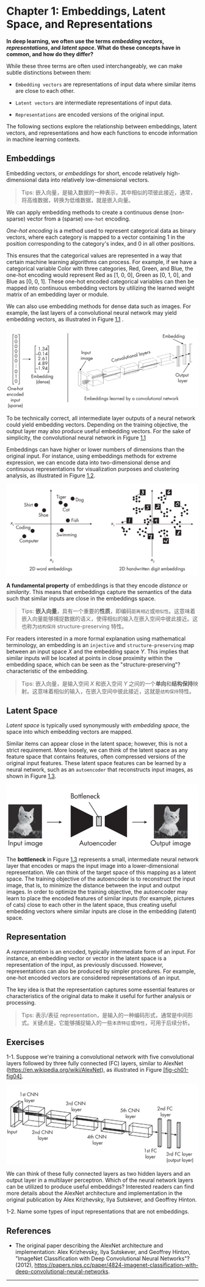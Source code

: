 





# Chapter 1: Embeddings, Latent Space, and Representations 
[](#chapter-1-embeddings-latent-space-and-representations)



**In deep learning, we often use the terms *embedding vectors*,
*representations*, and *latent space*. What do these concepts have in
common, and how do they differ?**

While these three terms are often used interchangeably, we can make
subtle distinctions between them:

- `Embedding vectors` are representations of input data where similar
  items are close to each other.

- `Latent vectors` are intermediate representations of input data.

- `Representations` are encoded versions of the original input.

The following sections explore the relationship between embeddings,
latent vectors, and representations and how each functions to encode
information in machine learning contexts.

## Embeddings
[](#embeddings)

Embedding vectors, or *embeddings* for short, encode relatively
high-dimensional data into relatively low-dimensional vectors.

> Tips: 嵌入向量，是输入数据的一种表示，其中相似的项彼此接近，通常，将高维数据，转换为低维数据，就是嵌入向量。

We can apply embedding methods to create a continuous dense (non-sparse)
vector from a (sparse) `one-hot` encoding. 

*One-hot encoding* is a method
used to represent categorical data as binary vectors, where each
category is mapped to a vector containing 1 in the position
corresponding to the category's index, and 0 in all other positions.

This ensures that the categorical values are represented in a way that
certain machine learning algorithms can process. For example, if we have
a categorical variable Color with three categories, Red, Green, and
Blue, the one-hot encoding would represent Red as \[1, 0, 0\], Green as
\[0, 1, 0\], and Blue as \[0, 0, 1\]. These one-hot encoded categorical
variables can then be mapped into continuous embedding vectors by
utilizing the learned weight matrix of an embedding layer or module.

We can also use embedding methods for dense data such as images. For
example, the last layers of a convolutional neural network may yield
embedding vectors, as illustrated in
Figure [1.1](#fig-ch01-fig01) .

<a id="fig-ch01-fig01"></a>

![An input embedding (left) and an embedding from a neural network(right)](../images/ch01-fig01.png)

To be technically correct, all intermediate layer outputs of a neural
network could yield embedding vectors. Depending on the training
objective, the output layer may also produce useful embedding vectors.
For the sake of simplicity, the convolutional neural network in
Figure [1.1](#fig-ch01-fig01)

Embeddings can have higher or lower numbers of dimensions than the
original input. For instance, using embeddings methods for extreme
expression, we can encode data into two-dimensional dense and continuous
representations for visualization purposes and clustering analysis, as
illustrated in Figure [1.2](#fig-ch01-fig02).

<a id="fig-ch01-fig02"></a>

![fig-ch01-fig02 Mapping words (left) and images (right) to a two-dimensional feature space](../images/ch01-fig02.png)

**A fundamental property** of embeddings is that they encode *distance* or
*similarity*. This means that embeddings capture the semantics of the
data such that similar inputs are close in the embeddings space.

>Tips: **嵌入向量**，具有一个重要的**性质**，即编码`距离相近`或`相似性`。这意味着嵌入向量能够捕捉数据的语义，使得相似的输入在嵌入空间中彼此接近。这也称为`结构保持` structure-preserving 特性。

For readers interested in a more formal explanation using mathematical
terminology, an embedding is an `injective` and `structure-preserving` map
between an input space *X* and the embedding space *Y*. This implies
that similar inputs will be located at points in close proximity within
the embedding space, which can be seen as the "structure-preserving"?
characteristic of the embedding.

>Tips: 嵌入向量，是输入空间 *X* 和嵌入空间 *Y* 之间的一个**单向**和**结构保持**映射。这意味着相似的输入，在嵌入空间中彼此接近，这就是`结构保持`特性。

## Latent Space 
[](#latent-space)

*Latent space* is typically used synonymously with *embedding space*,
the space into which embedding vectors are mapped.

Similar items can appear close in the latent space; however, this is not
a strict requirement. More loosely, we can think of the latent space as
any feature space that contains features, often compressed versions of
the original input features. These latent space features can be learned
by a neural network, such as an `autoencoder` that reconstructs input
images, as shown in
Figure [1.3](#fig-ch01-fig03).

<a id="fig-ch01-fig03"></a>

![fig-ch01-fig03 An autoencoder reconstructing the input image](../images/ch01-fig03.png)

The **bottleneck** in
Figure [1.3](#fig-ch01-fig03) represents a small, intermediate neural network
layer that encodes or maps the input image into a lower-dimensional
representation. We can think of the target space of this mapping as a
latent space. The training objective of the autoencoder is to
reconstruct the input image, that is, to minimize the distance between
the input and output images. In order to optimize the training
objective, the autoencoder may learn to place the encoded features of
similar inputs (for example, pictures of cats) close to each other in
the latent space, thus creating useful embedding vectors where similar
inputs are close in the embedding (latent) space.

## Representation 
[](#representation)

A *representation* is an encoded, typically intermediate form of an
input. For instance, an embedding vector or vector in the latent space
is a representation of the input, as previously discussed. However,
representations can also be produced by simpler procedures. For example,
one-hot encoded vectors are considered representations of an input.

The key idea is that the representation captures some essential features
or characteristics of the original data to make it useful for further
analysis or processing.

>Tips: 表示/表征 representation，是输入的一种编码形式，通常是中间形式。关键点是，它能够捕捉输入的一些`本质特征`或`特性`，可用于后续分析。

## Exercises 
[](#exercises)

1-1. Suppose we're training a convolutional network with five
convolutional layers followed by three fully connected (FC) layers,
similar to AlexNet (<https://en.wikipedia.org/wiki/AlexNet>), as
illustrated in
Figure [\[fig-ch01-fig04\]](#fig-ch01-fig04).

<a id="fig-ch01-fig04"></a>

![fig-ch01-fig04](../images/ch01-fig04.png)

We can think of these fully connected layers as two hidden layers and an
output layer in a multilayer perceptron. Which of the neural network
layers can be utilized to produce useful embeddings? Interested readers
can find more details about the AlexNet architecture and implementation
in the original publication by Alex Krizhevsky, Ilya Sutskever, and
Geoffrey Hinton.

1-2. Name some types of input representations that are not embeddings.

## References 
[](#references)

- The original paper describing the AlexNet architecture and
  implementation: Alex Krizhevsky, Ilya Sutskever, and Geoffrey Hinton,
  "ImageNet Classification with Deep Convolutional Neural Networks"?
  (2012),
  <https://papers.nips.cc/paper/4824-imagenet-classification-with-deep-convolutional-neural-networks>.


------------------------------------------------------------------------


